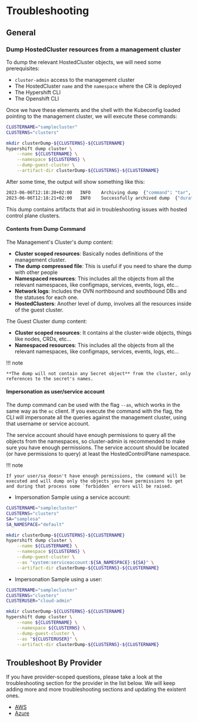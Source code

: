 # Troubleshooting

## General
### Dump HostedCluster resources from a management cluster
To dump the relevant HostedCluster objects, we will need some prerequisites:

- `cluster-admin` access to the management cluster
- The HostedCluster `name` and the `namespace` where the CR is deployed
- The Hypershift CLI
- The Openshift CLI

Once we have these elements and the shell with the Kubeconfig loaded pointing to the management cluster, we will execute these commands:

```bash
CLUSTERNAME="samplecluster"
CLUSTERNS="clusters"

mkdir clusterDump-${CLUSTERNS}-${CLUSTERNAME}
hypershift dump cluster \
    --name ${CLUSTERNAME} \
    --namespace ${CLUSTERNS} \
    --dump-guest-cluster \
    --artifact-dir clusterDump-${CLUSTERNS}-${CLUSTERNAME}
```

After some time, the output will show something like this:

```bash
2023-06-06T12:18:20+02:00	INFO	Archiving dump	{"command": "tar", "args": ["-cvzf", "hypershift-dump.tar.gz", "cluster-scoped-resources", "event-filter.html", "namespaces", "network_logs", "timestamp"]}
2023-06-06T12:18:21+02:00	INFO	Successfully archived dump	{"duration": "1.519376292s"}
```

This dump contains artifacts that aid in troubleshooting issues with hosted control plane clusters.

#### Contents from Dump Command
The Management's Cluster's dump content:

- **Cluster scoped resources**: Basically nodes definitions of the management cluster.
- **The dump compressed file**: This is useful if you need to share the dump with other people
- **Namespaced resources**: This includes all the objects from all the relevant namespaces, like configmaps, services, events, logs, etc...
- **Network logs**: Includes the OVN northbound and southbound DBs and the statuses for each one.
- **HostedClusters**: Another level of dump, involves all the resources inside of the guest cluster.

The Guest Cluster dump content:

- **Cluster scoped resources**: It contains al the cluster-wide objects, things like nodes, CRDs, etc...
- **Namespaced resources**: This includes all the objects from all the relevant namespaces, like configmaps, services, events, logs, etc...

!!! note

    **The dump will not contain any Secret object** from the cluster, only references to the secret's names.

#### Impersonation as user/service account

The dump command can be used with the flag `--as`, which works in the same way as the `oc` client. If you execute the command with the flag, the CLI will impersonate all the queries against the management cluster, using that username or service account.

The service account should have enough permissions to query all the objects from the namespaces, so cluster-admin is recommended to make sure you have enough permissions. The service account should be located (or have permissions to query) at least the HostedControlPlane namespace.

!!! note

    If your user/sa doesn't have enough permissions, the command will be executed and will dump only the objects you have permissions to get and during that process some `forbidden` errors will be raised.

- Impersonation Sample using a service account:

```bash
CLUSTERNAME="samplecluster"
CLUSTERNS="clusters"
SA="samplesa"
SA_NAMESPACE="default"

mkdir clusterDump-${CLUSTERNS}-${CLUSTERNAME}
hypershift dump cluster \
    --name ${CLUSTERNAME} \
    --namespace ${CLUSTERNS} \
    --dump-guest-cluster \
    --as "system:serviceaccount:${SA_NAMESPACE}:${SA}" \
    --artifact-dir clusterDump-${CLUSTERNS}-${CLUSTERNAME}
```

- Impersonation Sample using a user:

```bash
CLUSTERNAME="samplecluster"
CLUSTERNS="clusters"
CLUSTERUSER="cloud-admin"

mkdir clusterDump-${CLUSTERNS}-${CLUSTERNAME}
hypershift dump cluster \
    --name ${CLUSTERNAME} \
    --namespace ${CLUSTERNS} \
    --dump-guest-cluster \
    --as "${CLUSTERUSER}" \
    --artifact-dir clusterDump-${CLUSTERNS}-${CLUSTERNAME}
```

## Troubleshoot By Provider
If you have provider-scoped questions, please take a look at the troubleshooting section for the provider in the list below.
We will keep adding more and more troubleshooting sections and updating the existent ones.

- [AWS](./aws/troubleshooting/index.md)
- [Azure](./azure/troubleshooting)